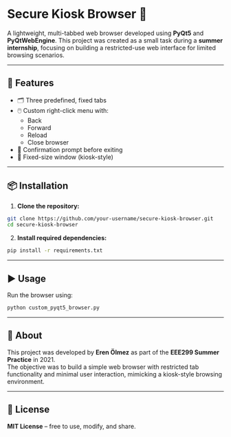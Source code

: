 # Secure Kiosk Browser 🧭

A lightweight, multi-tabbed web browser developed using **PyQt5** and **PyQtWebEngine**. This project was created as a small task during a **summer internship**, focusing on building a restricted-use web interface for limited browsing scenarios.

---

## 🚀 Features

- 🗂️ Three predefined, fixed tabs  
- 🖱️ Custom right-click menu with:
  - Back  
  - Forward  
  - Reload  
  - Close browser  
- 🔐 Confirmation prompt before exiting  
- 🧱 Fixed-size window (kiosk-style)  

---

## 📦 Installation

1. **Clone the repository:**

```bash
git clone https://github.com/your-username/secure-kiosk-browser.git
cd secure-kiosk-browser
```

2. **Install required dependencies:**

```bash
pip install -r requirements.txt
```

---

## ▶️ Usage

Run the browser using:

```bash
python custom_pyqt5_browser.py
```

---

## 📄 About

This project was developed by **Eren Ölmez** as part of the **EEE299 Summer Practice** in 2021.  
The objective was to build a simple web browser with restricted tab functionality and minimal user interaction, mimicking a kiosk-style browsing environment.

---

## 🧾 License

**MIT License** – free to use, modify, and share.